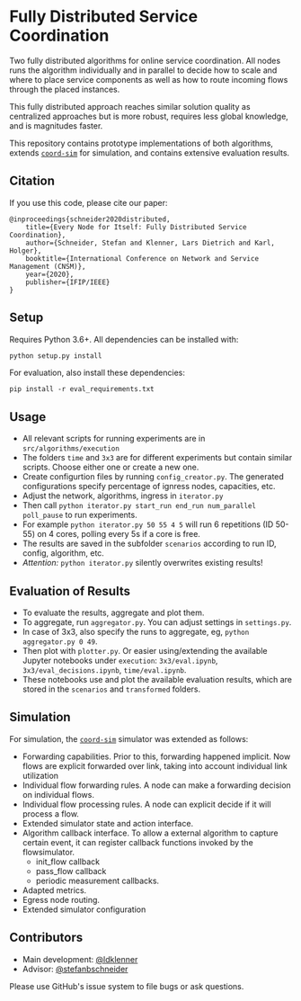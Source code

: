 # Fully Distributed Service Coordination

Two fully distributed algorithms for online service coordination. 
All nodes runs the algorithm individually and in parallel to decide how to scale and where to place
service components as well as how to route incoming flows through the placed instances.

This fully distributed approach reaches similar solution quality as centralized approaches
but is more robust, requires less global knowledge, and is magnitudes faster.

This repository contains prototype implementations of both algorithms,
extends [`coord-sim`](https://github.com/RealVNF/coord-sim) for simulation, and contains extensive evaluation results.

## Citation

If you use this code, please cite our paper:

```
@inproceedings{schneider2020distributed,
	title={Every Node for Itself: Fully Distributed Service Coordination},
	author={Schneider, Stefan and Klenner, Lars Dietrich and Karl, Holger},
	booktitle={International Conference on Network and Service Management (CNSM)},
	year={2020},
	publisher={IFIP/IEEE}
}
```


## Setup

Requires Python 3.6+. All dependencies can be installed with: 

```bash
python setup.py install
```

For evaluation, also install these dependencies:

```
pip install -r eval_requirements.txt
```

## Usage

* All relevant scripts for running experiments are in `src/algorithms/execution`
* The folders `time` and `3x3` are for different experiments but contain similar scripts. Choose either one or create a new one.
* Create configurtion files by running `config_creator.py`. The generated configurations specify percentage of ignress nodes, capacities, etc.
* Adjust the network, algorithms, ingress in `iterator.py`
* Then call `python iterator.py start_run end_run num_parallel poll_pause` to run experiments.
* For example `python iterator.py 50 55 4 5` will run 6 repetitions (ID 50-55) on 4 cores, polling every 5s if a core is free.
* The results are saved in the subfolder `scenarios` according to run ID, config, algorithm, etc.
* *Attention:* `python iterator.py` silently overwrites existing results!

## Evaluation of Results

* To evaluate the results, aggregate and plot them.
* To aggregate, run `aggregator.py`. You can adjust settings in `settings.py`. 
* In case of 3x3, also specify the runs to aggregate, eg, `python aggregator.py 0 49`.
* Then plot with `plotter.py`. Or easier using/extending the available Jupyter notebooks under `execution`:
`3x3/eval.ipynb`, `3x3/eval_decisions.ipynb`, `time/eval.ipynb`.
* These notebooks use and plot the available evaluation results, which are stored in the `scenarios` and `transformed` folders. 



## Simulation

For simulation, the [`coord-sim`](https://github.com/RealVNF/coord-sim) simulator was extended as follows:

* Forwarding capabilities. Prior to this, forwarding happened implicit. Now flows are explicit forwarded over link, taking into account individual link utilization
* Individual flow forwarding rules. A node can make a forwarding decision on individual flows.
* Individual flow processing rules. A node can explicit decide if it will process a flow.
* Extended simulator state and action interface.
* Algorithm callback interface. To allow a external algorithm to capture certain event, it can register callback functions invoked by the flowsimulator.
	* init_flow callback
	* pass_flow callback
	* periodic measurement callbacks.
* Adapted metrics.
* Egress node routing.
* Extended simulator configuration


## Contributors

* Main development: [@ldklenner](https://github.com/ldklenner)
* Advisor: [@stefanbschneider](https://github.com/stefanbschneider)

Please use GitHub's issue system to file bugs or ask questions.
